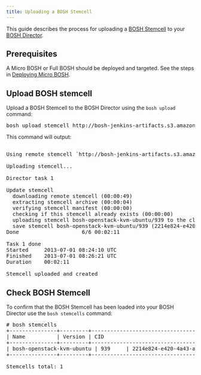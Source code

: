 ```yaml
---
title: Uploading a BOSH Stemcell
---
```


This guide describes the process for uploading a [BOSH Stemcell](/bosh/glossary.html#stemcell) to your [BOSH Director](/bosh/how-bosh-works.html#director).

## <a id="prerequisites"></a>Prerequisites ##

A Micro BOSH or Full BOSH should be deployed and targeted. See the steps in [Deploying Micro BOSH](deploying_microbosh.html).

## <a id="upload_stemcell"></a>Upload BOSH stemcell ###

Upload a BOSH Stemcell to the BOSH Director using the `bosh upload` command:

<pre class="terminal">
bosh upload stemcell http://bosh-jenkins-artifacts.s3.amazonaws.com/bosh-stemcell/openstack/bosh-stemcell-latest-openstack-kvm-ubuntu.tgz
</pre>

This command will output:

<pre class="terminal">

Using remote stemcell `http://bosh-jenkins-artifacts.s3.amazonaws.com/bosh-stemcell/openstack/bosh-stemcell-latest-openstack-kvm-ubuntu.tgz'

Uploading stemcell...

Director task 1

Update stemcell
  downloading remote stemcell (00:00:49)
  extracting stemcell archive (00:00:04)
  verifying stemcell manifest (00:00:00)
  checking if this stemcell already exists (00:00:00)
  uploading stemcell bosh-openstack-kvm-ubuntu/939 to the cloud (00:00:27)
  save stemcell bosh-openstack-kvm-ubuntu/939 (2214e824-e420-4a43-ac81-b6f600f25f80) (00:00:00)
Done                    6/6 00:02:11

Task 1 done
Started		2013-07-01 08:24:10 UTC
Finished	2013-07-01 08:26:21 UTC
Duration	00:02:11

Stemcell uploaded and created
</pre>

## <a id="check_stemcell"></a>Check BOSH Stemcell ###

To confirm that the BOSH Stemcell has been loaded into your BOSH Director use the `bosh stemcells` command:

<pre class="terminal">
# bosh stemcells
+---------------+---------+--------------------------------------+
| Name          | Version | CID                                  |
+---------------+---------+--------------------------------------+
| bosh-openstack-kvm-ubuntu | 939     | 2214e824-e420-4a43-ac81-b6f600f25f80 |
+---------------+---------+--------------------------------------+

Stemcells total: 1
</pre>

